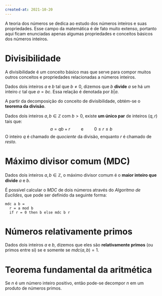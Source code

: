 ```yaml
---
created-at: 2021-10-20
---
```

A teoria dos números se dedica ao estudo dos números inteiros e suas propriedades. Esse campo da matemática é de fato muito extenso, portanto aqui ficam enunciadas apenas algumas propriedades e conceitos básicos dos números inteiros.

# Divisibilidade
A divisibilidade é um conceito básico mas que serve para compor muitos outros conceitos e propriedades relacionadas a números inteiros.

Dados dois inteiros $a$ e $b$ tal que $b \neq 0$, dizemos que $b$ **divide** $a$ se há um inteiro $c$ tal que $a=bc$. Essa relação é denotada por $b | a$.

A partir da decomposição do conceito de divisibilidade, obtém-se o **teorema da divisão**.

Dados dois inteiros $a,b \in \mathbb{Z}$ com $b > 0$, existe **um único par** de inteiros $(q,r)$ tais que:
$$
a = qb + r \qquad \text{ e } \qquad 0 \leq r \leq b
$$
O inteiro $q$ é chamado de *quociente* da divisão, enquanto $r$ é chamado de *resto*.

# Máximo divisor comum (MDC)
Dados dois inteiros $a,b \in \mathbb{Z}$, o máximo divisor comum é o **maior inteiro que divide** $a$ e $b$.

É possível calcular o *MDC* de dois números através do *Algoritmo de Euclides*, que pode ser definido da seguinte forma:

```
mdc a b =
  r = a mod b
  if r = 0 then b else mdc b r
```

# Números relativamente primos
Dados dois inteiros $a$ e $b$, dizemos que eles são **relativamente primos** (ou primos entre si) se e somente se $mdc(a,b) = 1$.

# Teorema fundamental da aritmética
Se $n$ é um número inteiro positivo, então pode-se decompor $n$ em um produto de números primos.